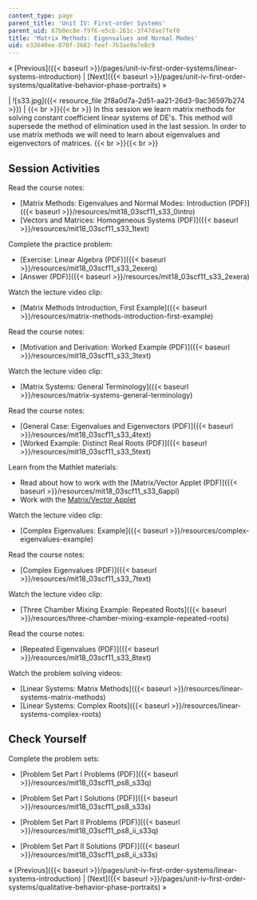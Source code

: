 ```yaml
---
content_type: page
parent_title: 'Unit IV: First-order Systems'
parent_uid: 67b0ec8e-f9f6-e5cb-261c-3f47dae7fef0
title: 'Matrix Methods: Eigenvalues and Normal Modes'
uid: e32640ee-078f-3682-feef-7b3ae9a7e8c9
---
```


« [Previous]({{< baseurl >}}/pages/unit-iv-first-order-systems/linear-systems-introduction) | [Next]({{< baseurl >}}/pages/unit-iv-first-order-systems/qualitative-behavior-phase-portraits) »

| ![s33.jpg]({{< resource_file 2f8a0d7a-2d51-aa21-26d3-9ac36597b274 >}}) |  {{< br >}}{{< br >}} In this session we learn matrix methods for solving constant coefficient linear systems of DE's. This method will supersede the method of elimination used in the last session. In order to use matrix methods we will need to learn about eigenvalues and eigenvectors of matrices. {{< br >}}{{< br >}}  

Session Activities
------------------

Read the course notes:

*   [Matrix Methods: Eigenvalues and Normal Modes: Introduction (PDF)]({{< baseurl >}}/resources/mit18_03scf11_s33_0intro)
*   [Vectors and Matrices: Homogeneous Systems (PDF)]({{< baseurl >}}/resources/mit18_03scf11_s33_1text)

Complete the practice problem:

*   [Exercise: Linear Algebra (PDF)]({{< baseurl >}}/resources/mit18_03scf11_s33_2exerq)
*   [Answer (PDF)]({{< baseurl >}}/resources/mit18_03scf11_s33_2exera)

Watch the lecture video clip:

*   [Matrix Methods Introduction, First Example]({{< baseurl >}}/resources/matrix-methods-introduction-first-example)

Read the course notes:

*   [Motivation and Derivation: Worked Example (PDF)]({{< baseurl >}}/resources/mit18_03scf11_s33_3text)

Watch the lecture video clip:

*   [Matrix Systems: General Terminology]({{< baseurl >}}/resources/matrix-systems-general-terminology)

Read the course notes:

*   [General Case: Eigenvalues and Eigenvectors (PDF)]({{< baseurl >}}/resources/mit18_03scf11_s33_4text)
*   [Worked Example: Distinct Real Roots (PDF)]({{< baseurl >}}/resources/mit18_03scf11_s33_5text)

Learn from the Mathlet materials:

*   Read about how to work with the [Matrix/Vector Applet (PDF)]({{< baseurl >}}/resources/mit18_03scf11_s33_6appl)
*   Work with the [Matrix/Vector Applet](/ans7870/18/18.03SC/matrixVector.html "Open in a new window.")

Watch the lecture video clip:

*   [Complex Eigenvalues: Example]({{< baseurl >}}/resources/complex-eigenvalues-example)

Read the course notes:

*   [Complex Eigenvalues (PDF)]({{< baseurl >}}/resources/mit18_03scf11_s33_7text)

Watch the lecture video clip:

*   [Three Chamber Mixing Example: Repeated Roots]({{< baseurl >}}/resources/three-chamber-mixing-example-repeated-roots)

Read the course notes:

*   [Repeated Eigenvalues (PDF)]({{< baseurl >}}/resources/mit18_03scf11_s33_8text)

Watch the problem solving videos:

*   [Linear Systems: Matrix Methods]({{< baseurl >}}/resources/linear-systems-matrix-methods)
*   [Linear Systems: Complex Roots]({{< baseurl >}}/resources/linear-systems-complex-roots)

Check Yourself
--------------

Complete the problem sets:

*   [Problem Set Part I Problems (PDF)]({{< baseurl >}}/resources/mit18_03scf11_ps8_s33q)
*   [Problem Set Part I Solutions (PDF)]({{< baseurl >}}/resources/mit18_03scf11_ps8_s33s)
  
*   [Problem Set Part II Problems (PDF)]({{< baseurl >}}/resources/mit18_03scf11_ps8_ii_s33q)
*   [Problem Set Part II Solutions (PDF)]({{< baseurl >}}/resources/mit18_03scf11_ps8_ii_s33s)

« [Previous]({{< baseurl >}}/pages/unit-iv-first-order-systems/linear-systems-introduction) | [Next]({{< baseurl >}}/pages/unit-iv-first-order-systems/qualitative-behavior-phase-portraits) »